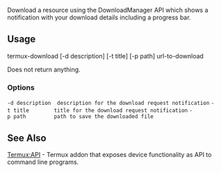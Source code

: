 Download a resource using the DownloadManager API which shows a
notification with your download details including a progress bar.

## Usage

termux-download \[-d description\] \[-t title\] \[-p path\]
url-to-download

Does not return anything.

### Options

`-d description  description for the download request notification`
`-t title        title for the download request notification`
`-p path         path to save the downloaded file`

## See Also

[Termux:API](Termux:API) - Termux addon that exposes device
functionality as API to command line programs.